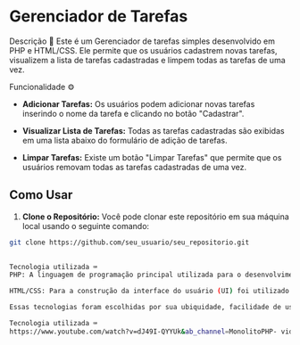 
# Gerenciador de Tarefas

Descrição 📝
Este é um Gerenciador de tarefas simples desenvolvido em PHP e HTML/CSS. Ele permite que os usuários cadastrem novas tarefas, visualizem a lista de tarefas cadastradas e limpem todas as tarefas de uma vez.

Funcionalidade ⚙️

- **Adicionar Tarefas:** Os usuários podem adicionar novas tarefas inserindo o nome da tarefa e clicando no botão "Cadastrar".

- **Visualizar Lista de Tarefas:** Todas as tarefas cadastradas são exibidas em uma lista abaixo do formulário de adição de tarefas.

- **Limpar Tarefas:** Existe um botão "Limpar Tarefas" que permite que os usuários removam todas as tarefas cadastradas de uma vez.

## Como Usar

1. **Clone o Repositório:** Você pode clonar este repositório em sua máquina local usando o seguinte comando:

```bash
git clone https://github.com/seu_usuario/seu_repositorio.git
 

Tecnologia utilizada ⌨️
PHP: A linguagem de programação principal utilizada para o desenvolvimento do backend da aplicação. O PHP é utilizado para processar as requisições do cliente, manipular os dados das tarefas e interagir com a sessão do usuário para armazenar as tarefas cadastradas.

HTML/CSS: Para a construção da interface do usuário (UI) foi utilizado HTML para estruturar o conteúdo da página e CSS para estilizar e definir a aparência visual da aplicação.

Essas tecnologias foram escolhidas por sua ubiquidade, facilidade de uso e robustez para construir uma aplicação web simples e funcional para gerenciamento de tarefas.

Tecnologia utilizada ⌨️
https://www.youtube.com/watch?v=dJ49I-QYYUk&ab_channel=MonolitoPHP- video aula para desenvolver o código 







